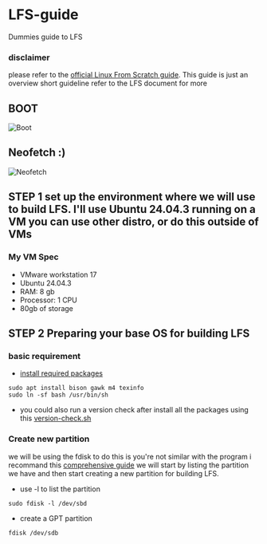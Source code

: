 # LFS-guide 

Dummies guide to LFS

### disclaimer
please refer to the [official Linux From Scratch guide](https://www.linuxfromscratch.org/lfs/view/stable/index.html). This guide is just an overview short guideline refer to the LFS document for more

## BOOT
![Boot](./demo_boot.gif)

## Neofetch :)
![Neofetch](./neofetch.gif)

## STEP 1 set up the environment where we will use to build LFS. I'll use Ubuntu 24.04.3 running on a VM you can use other distro, or do this outside of VMs

### My VM Spec
- VMware workstation 17
- Ubuntu 24.04.3
- RAM: 8 gb
- Processor: 1 CPU
- 80gb of storage

## STEP 2 Preparing your base OS for building LFS

### basic requirement 
- [install required packages](https://www.linuxfromscratch.org/lfs/view/10.1-rc1/chapter02/hostreqs.html)
```shell
sudo apt install bison gawk m4 texinfo 
sudo ln -sf bash /usr/bin/sh
```
- you could also run a version check after install all the packages using this [version-check.sh](https://www.linuxfromscratch.org/lfs/view/10.1-rc1/chapter02/hostreqs.html)

### Create new partition

we will be using the fdisk to do this is you're not similar with the program i recommand this [comprehensive guide](https://www.howtogeek.com/106873/how-to-use-fdisk-to-manage-partitions-on-linux/) we will start by listing the partition we have and then start creating a new partition for building LFS.

- use -l to list the partition
```shell
sudo fdisk -l /dev/sbd
```
- create a GPT partition
```shell
fdisk /dev/sdb
```

